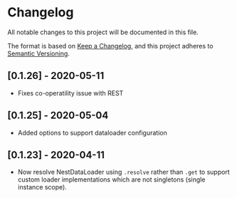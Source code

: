 # Changelog

All notable changes to this project will be documented in this file.

The format is based on [Keep a Changelog](https://keepachangelog.com/en/1.0.0/),
and this project adheres to [Semantic Versioning](https://semver.org/spec/v2.0.0.html).

## [0.1.26] - 2020-05-11

- Fixes co-operatility issue with REST

## [0.1.25] - 2020-05-04

- Added options to support dataloader configuration

## [0.1.23] - 2020-04-11

- Now resolve NestDataLoader using `.resolve` rather than `.get` to support custom loader implementations which are not singletons (single instance scope).
